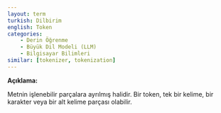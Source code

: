 ```yaml
---
layout: term
turkish: Dilbirim
english: Token
categories:
    - Derin Öğrenme
    - Büyük Dil Modeli (LLM)
    - Bilgisayar Bilimleri
similar: [tokenizer, tokenization]
---
```


**Açıklama:**

Metnin işlenebilir parçalara ayrılmış halidir. Bir token, tek bir kelime, bir karakter veya bir alt kelime parçası olabilir.